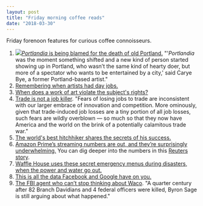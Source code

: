 ```yaml
---
layout: post
title: "Friday morning coffee reads"
date: "2018-03-30"
---
```


Friday forenoon features for curious coffee connoisseurs.

1. ![](images/3b50391u-Edit-800-189x200.jpg)[_Portlandia_ is being blamed for the death of old Portland.](http://www.vulture.com/2018/03/portlandia-effect-how-did-the-show-change-portland.html) "'_Portlandia_ was the moment something shifted and a new kind of person started showing up in Portland, who wasn’t the same kind of hearty doer, but more of a spectator who wants to be entertained by a city,' said Carye Bye, a former Portland-based artist."
2. [Remembering when artists had day jobs.](https://www.nytimes.com/2018/03/22/t-magazine/art/artist-day-job.html)
3. [When does a work of art violate the subject's rights?](https://www.artsy.net/article/artsy-editorial-painting-portrait-violate-subjects-rights?utm_source=feedburner&utm_medium=feed&utm_campaign=Feed%3A+Artsjournal+%28ArtsJournal%29)
4. [Trade is not a job killer](https://www.nytimes.com/2018/03/28/opinion/trump-tariffs-trade-war.html). "Fears of losing jobs to trade are inconsistent with our larger embrace of innovation and competition. More ominously, given that trade-induced job losses are a tiny portion of all job losses, such fears are wildly overblown — so much so that they now have America and the world on the brink of a potentially calamitous trade war."
5. [The world's best hitchhiker shares the secrets of his success.](https://www.nytimes.com/interactive/2018/03/22/magazine/voyages-worlds-greatest-hitchhiker.html)
6. [Amazon Prime’s streaming numbers are out, and they’re surprisingly underwhelming.](https://slate.com/culture/2018/03/amazons-prime-numbers-are-lower-than-you-might-expect.html) You can dig deeper into the numbers in this [Reuters story](https://www.reuters.com/article/us-amazon-com-ratings-exclusive/exclusive-amazons-internal-numbers-on-prime-video-revealed-idUSKCN1GR0FX).
7. [Waffle House uses these secret emergency menus during disasters, when the power and water go out.](http://www.businessinsider.com/waffle-house-secret-menu-for-emergencies-2018-3)
8. [This is all the data Facebook and Google have on you.](https://www.theguardian.com/commentisfree/2018/mar/28/all-the-data-facebook-google-has-on-you-privacy)
9. [The FBI agent who can’t stop thinking about Waco](https://www.texasmonthly.com/articles/fbi-agent-cant-stop-thinking-waco/). "A quarter century after 82 Branch Davidians and 4 federal officers were killed, Byron Sage is still arguing about what happened."
